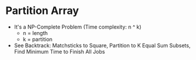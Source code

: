 # Partition Array
- It's a NP-Complete Problem (Time complexity: n ^ k)
  - n = length
  - k = partition
- See Backtrack: Matchsticks to Square, Partition to K Equal Sum Subsets, Find Minimum Time to Finish All Jobs
